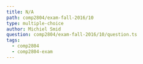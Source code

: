 ```yaml
---
title: N/A
path: comp2804/exam-fall-2016/10
type: multiple-choice
author: Michiel Smid
question: comp2804/exam-fall-2016/10/question.ts
tags:
  - comp2804
  - comp2804-exam
---
```

